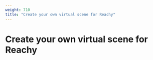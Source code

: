 ```yaml
---
weight: 710
title: "Create your own virtual scene for Reachy"
---
```


# Create your own virtual scene for Reachy